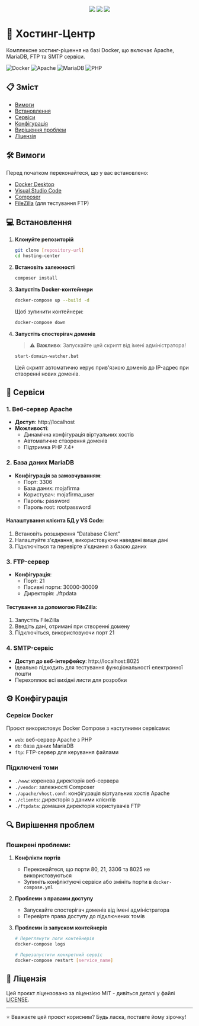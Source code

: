 <p align="center">
  <a href="README.md"><img src="https://img.shields.io/badge/language-English-blue.svg?style=for-the-badge"></a>
  <a href="README.uk.md"><img src="https://img.shields.io/badge/language-Українська-yellow.svg?style=for-the-badge"></a>
  <a href="README.ru.md"><img src="https://img.shields.io/badge/language-Русский-red.svg?style=for-the-badge"></a>
</p>

# 🚀 Хостинг-Центр

Комплексне хостинг-рішення на базі Docker, що включає Apache, MariaDB, FTP та SMTP сервіси.

![Docker](https://img.shields.io/badge/Docker-2496ED?style=for-the-badge&logo=docker&logoColor=white)
![Apache](https://img.shields.io/badge/Apache-D22128?style=for-the-badge&logo=Apache&logoColor=white)
![MariaDB](https://img.shields.io/badge/MariaDB-003545?style=for-the-badge&logo=mariadb&logoColor=white)
![PHP](https://img.shields.io/badge/PHP-777BB4?style=for-the-badge&logo=php&logoColor=white)

## 📋 Зміст
- [Вимоги](#-вимоги)
- [Встановлення](#-встановлення)
- [Сервіси](#-сервіси)
- [Конфігурація](#-конфігурація)
- [Вирішення проблем](#-вирішення-проблем)
- [Ліцензія](#-ліцензія)

## 🛠 Вимоги

Перед початком переконайтеся, що у вас встановлено:
- [Docker Desktop](https://www.docker.com/products/docker-desktop/)
- [Visual Studio Code](https://code.visualstudio.com/)
- [Composer](https://getcomposer.org/)
- [FileZilla](https://filezilla-project.org/) (для тестування FTP)

## 💻 Встановлення

1. **Клонуйте репозиторій**
   ```bash
   git clone [repository-url]
   cd hosting-center
   ```

2. **Встановіть залежності**
   ```bash
   composer install
   ```

3. **Запустіть Docker-контейнери**
   ```bash
   docker-compose up --build -d
   ```
   Щоб зупинити контейнери:
   ```bash
   docker-compose down
   ```

4. **Запустіть спостерігач доменів**
   > ⚠️ **Важливо**: Запускайте цей скрипт від імені адміністратора!
   ```bash
   start-domain-watcher.bat
   ```
   Цей скрипт автоматично керує прив'язкою доменів до IP-адрес при створенні нових доменів.

## 🔧 Сервіси

### 1. Веб-сервер Apache
- **Доступ**: http://localhost
- **Можливості**:
  - Динамічна конфігурація віртуальних хостів
  - Автоматичне створення доменів
  - Підтримка PHP 7.4+

### 2. База даних MariaDB
- **Конфігурація за замовчуванням**:
  - Порт: 3306
  - База даних: mojafirma
  - Користувач: mojafirma_user
  - Пароль: password
  - Пароль root: rootpassword

#### Налаштування клієнта БД у VS Code:
1. Встановіть розширення "Database Client"
2. Налаштуйте з'єднання, використовуючи наведені вище дані
3. Підключіться та перевірте з'єднання з базою даних

### 3. FTP-сервер
- **Конфігурація**:
  - Порт: 21
  - Пасивні порти: 30000-30009
  - Директорія: ./ftpdata

#### Тестування за допомогою FileZilla:
1. Запустіть FileZilla
2. Введіть дані, отримані при створенні домену
3. Підключіться, використовуючи порт 21

### 4. SMTP-сервіс
- **Доступ до веб-інтерфейсу**: http://localhost:8025
- Ідеально підходить для тестування функціональності електронної пошти
- Перехоплює всі вихідні листи для розробки

## ⚙️ Конфігурація

### Сервіси Docker
Проєкт використовує Docker Compose з наступними сервісами:
- `web`: веб-сервер Apache з PHP
- `db`: база даних MariaDB
- `ftp`: FTP-сервер для керування файлами

### Підключені томи
- `./www`: коренева директорія веб-сервера
- `./vendor`: залежності Composer
- `./apache/vhost.conf`: конфігурація віртуальних хостів Apache
- `./clients`: директорія з даними клієнтів
- `./ftpdata`: домашня директорія користувачів FTP

## 🔍 Вирішення проблем

### Поширені проблеми:
1. **Конфлікти портів**
   - Переконайтеся, що порти 80, 21, 3306 та 8025 не використовуються
   - Зупиніть конфліктуючі сервіси або змініть порти в `docker-compose.yml`

2. **Проблеми з правами доступу**
   - Запускайте спостерігач доменів від імені адміністратора
   - Перевірте права доступу до підключених томів

3. **Проблеми із запуском контейнерів**
   ```bash
   # Переглянути логи контейнерів
   docker-compose logs
   
   # Перезапустити конкретний сервіс
   docker-compose restart [service_name]
   ```

## 📝 Ліцензія

Цей проєкт ліцензовано за ліцензією MIT - дивіться деталі у файлі [LICENSE](LICENSE).

---
⭐ Вважаєте цей проєкт корисним? Будь ласка, поставте йому зірочку!
